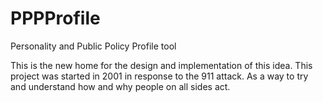 # PPPProfile
Personality and Public Policy Profile tool

This is the new home for the design and implementation of this idea. 
This project was started in 2001 in response to the 911 attack. As a way to try and understand   how and why people on all sides act.
